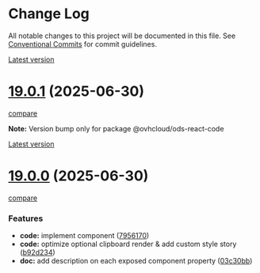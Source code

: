 # Change Log

All notable changes to this project will be documented in this file.
See [Conventional Commits](https://conventionalcommits.org) for commit guidelines.

[Latest version](https://ovh.github.io/design-system/latest/?path=/docs/design-system-changelog--page)


# [19.0.1](https://ovh.github.io/design-system/v19.0.1/?path=/docs/design-system-changelog--page) (2025-06-30)
[compare](https://github.com/ovh/design-system/compare/v19.0.0...v19.0.1)

**Note:** Version bump only for package @ovhcloud/ods-react-code







[Latest version](https://ovh.github.io/design-system/latest/?path=/docs/design-system-changelog--page)


# [19.0.0](https://ovh.github.io/design-system/v19.0.0/?path=/docs/design-system-changelog--page) (2025-06-30)
[compare](https://github.com/ovh/design-system/compare/v18.6.3...v19.0.0)

### Features

* **code:** implement component ([7956170](https://github.com/ovh/design-system/commit/7956170992fee245f9e2d58ffe9e21244930a3f1))
* **code:** optimize optional clipboard render & add custom style story ([b92d234](https://github.com/ovh/design-system/commit/b92d234e75bb14a956b2be4c2618e4c9c89f00af))
* **doc:** add description on each exposed component property ([03c30bb](https://github.com/ovh/design-system/commit/03c30bb9e9a8ad28d56f2079419b76d066da7c92))
